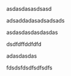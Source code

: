 asdasdasasdsasd

adsaddadasadsadsads

asdasdasdasdasdas

dsdfdffddfdfd

adasdasdas

fdsdsfdsdfsdfsdfs
